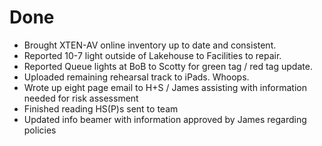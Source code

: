 # Done

- Brought XTEN-AV online inventory up to date and consistent.
- Reported 10-7 light outside of Lakehouse to Facilities to repair.
- Reported Queue lights at BoB to Scotty for green tag / red tag update.
- Uploaded remaining rehearsal track to iPads. Whoops.
- Wrote up eight page email to H+S / James assisting with information needed for risk assessment
- Finished reading HS(P)s sent to team
- Updated info beamer with information approved by James regarding policies
